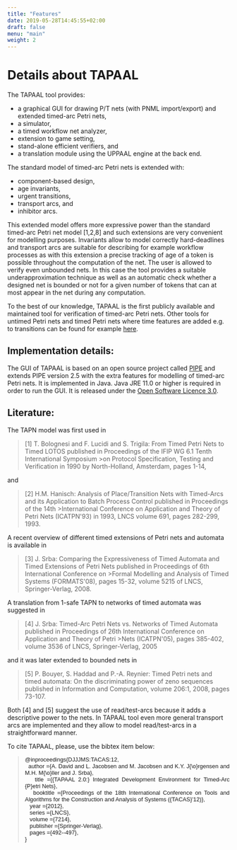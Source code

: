 ```yaml
---
title: "Features"
date: 2019-05-28T14:45:55+02:00
draft: false
menu: "main"
weight: 2
---
```

# Details about TAPAAL

The TAPAAL tool provides:

  * a graphical GUI for drawing P/T nets (with PNML import/export) and extended timed-arc Petri nets,
  * a simulator,
  * a timed workflow net analyzer,
  * extension to game setting,
  * stand-alone efficient verifiers, and
  * a translation module using the UPPAAL engine at the back end.

The standard model of timed-arc Petri nets is extended with:

  * component-based design,
  * age invariants,
  * urgent transitions,
  * transport arcs, and
  * inhibitor arcs.

This extended model offers more expressive power than the standard timed-arc Petri net model [1,2,8] and such extensions are very convenient for modelling purposes. Invariants allow to model correctly hard-deadlines and transport arcs are suitable for describing for example workflow processes as with this extension a precise tracking of age of a token is possible throughout the computation of the net. The user is allowed to verify even unbounded nets. In this case the tool provides a suitable underapproximation technique as well as an automatic check whether a designed net is bounded or not for a given number of tokens that can at most appear in the net during any computation.

To the best of our knowledge, TAPAAL is the first publicly available  and maintained tool for verification of timed-arc Petri nets. Other tools for untimed Petri nets and timed Petri nets where time features are added e.g. to transitions can be found for example [here](http://www.informatik.uni-hamburg.de/TGI/PetriNets/tools/quick.html).


## Implementation details:

The GUI of TAPAAL is based on an open source project called [PIPE](http://pipe2.sourceforge.net/) and extends PIPE version 2.5 with the extra features for modelling of timed-arc Petri nets. It is implemented in Java. Java JRE 11.0 or higher is required in order to run the GUI. It is released under the [Open Software Licence 3.0](http://www.opensource.org/licenses/osl-3.0.php).

## Literature:

The TAPN model was first used in

>[1] T. Bolognesi and F. Lucidi and S. Trigila: From Timed Petri Nets to Timed LOTOS published in Proceedings of the IFIP WG 6.1 Tenth International Symposium >on Protocol Specification, Testing and Verification in 1990 by North-Holland, Amsterdam, pages 1-14,

and

>[2] H.M. Hanisch: Analysis of Place/Transition Nets with Timed-Arcs and its Application to Batch Process Control published in Proceedings of the 14th >International Conference on Application and Theory of Petri Nets (ICATPN'93) in 1993, LNCS volume 691, pages 282-299, 1993.

A recent overview of different timed extensions of Petri nets and automata is available in

>[3] J. Srba: Comparing the Expressiveness of Timed Automata and Timed Extensions of Petri Nets published in Proceedings of 6th International Conference on >Formal Modelling and Analysis of Timed Systems (FORMATS'08), pages 15-32, volume 5215 of LNCS, Springer-Verlag, 2008.

A translation from 1-safe TAPN to networks of timed automata was suggested in

>[4] J. Srba: Timed-Arc Petri Nets vs. Networks of Timed Automata  published in Proceedings of 26th International Conference on Application and Theory of Petri >Nets (ICATPN'05), pages 385-402, volume 3536 of LNCS, Springer-Verlag, 2005

and it was later extended to bounded nets in

>[5] P. Bouyer, S. Haddad and P.-A. Reynier: Timed Petri nets and timed automata: On the discriminating power of zeno sequences published in Information and Computation, volume 206:1, 2008, pages 73-107.

Both [4] and [5] suggest the use of read/test-arcs because it adds a descriptive power to the nets. In TAPAAL tool even more general transport arcs are implemented and they allow to model read/test-arcs in a straightforward manner.

To cite TAPAAL, please, use the bibtex item below:

<blockquote style="margin-bottom:0;margin-top:0;">
<p style="font-family: TrebuchetMS, Arial, sans-serif; font-size: 12.92px; text-align: justify; " class="bodytext"><a name="DJJJMS:TACAS:12">@inproceedings{DJJJMS:TACAS:12,<br>&nbsp; author	={A. David and L. Jacobsen and M. Jacobsen and K.Y. J{\o}rgensen and M.H. M{\o}ller and J. Srba},<br>&nbsp;&nbsp; title	={{TAPAAL 2.0:} Integrated Development Environment for Timed-Arc {P}etri Nets},<br>&nbsp;&nbsp; booktitle	={Proceedings of the 18th International Conference on Tools and Algorithms for the Construction and Analysis of Systems ({TACAS}'12)},<br>&nbsp;&nbsp; year	={2012},<br>&nbsp;&nbsp; series	={LNCS},<br>&nbsp;&nbsp; volume	={7214},<br>&nbsp;&nbsp; publisher	={Springer-Verlag},<br>&nbsp; &nbsp;pages	={492--497},<br>}<br></a></p>
</blockoute>
 
